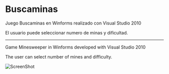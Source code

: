# Buscaminas

Juego Buscaminas en Winforms realizado con Visual Studio 2010

El usuario puede seleccionar numero de minas y dificultad.

-------------------------------------------------------------

Game Minesweeper in Winforms developed with Visual Studio 2010

The user can select number of mines and difficulty.



![ScreenShot](https://raw.github.com/luarca84/Buscaminas/master/Screenshot.jpg)
